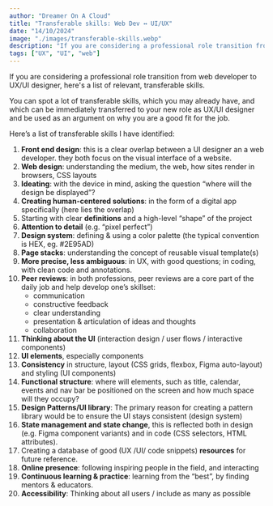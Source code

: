 ```yaml
---
author: "Dreamer On A Cloud"
title: "Transferable skills: Web Dev ↔ UI/UX"
date: "14/10/2024"
image: "./images/transferable-skills.webp"
description: "If you are considering a professional role transition from web developer to UX/UI designer, here's a list of relevant, transferable skills. "
tags: ["UX", "UI", "web"]
---
```


If you are considering a professional role transition from web developer to UX/UI designer, here's a list of relevant, transferable skills. 

You can spot a lot of transferable skills, which you may already have, and which can be immediately transferred to your new role as UX/UI designer and be used as an argument on why you are a good fit for the job.

Here’s a list of transferable skills I have identified:

1. **Front end design**: this is a clear overlap between a UI designer an a web developer. they both focus on the visual interface of a website.
2. **Web design**: understanding the medium, the web, how sites render in browsers, CSS layouts
3. **Ideating**: with the device in mind, asking the question “where will the design be displayed”?
4. **Creating human-centered solutions**: in the form of a digital app specifically (here lies the overlap)
5. Starting with clear **definitions** and a high-level “shape” of the project
6. **Attention to detail** (e.g. “pixel perfect”)
7. **Design system**: defining & using a color palette (the typical convention is HEX, eg. #2E95AD)
8. **Page stacks**: understanding the concept of reusable visual template(s)
9. **More precise, less ambiguous**: in UX, with good questions; in coding, with clean code and annotations.
10. **Peer reviews**: in both professions, peer reviews are a core part of the daily job and help develop one’s skillset:
    - communication
    - constructive feedback
    - clear understanding
    - presentation & articulation of ideas and thoughts
    - collaboration
11. **Thinking about the UI** (interaction design / user flows / interactive components)
12. **UI elements**, especially components
13. **Consistency** in structure, layout (CSS grids, flexbox, Figma auto-layout) and styling (UI components)
14. **Functional structure**: where will elements, such as title, calendar, events and nav bar be positioned on the screen and how much space will they occupy?
15. **Design Patterns/UI library**: The primary reason for creating a pattern library would be to ensure the UI stays consistent (design system)
16. **State management and state change**, this is reflected both in design (e.g. Figma component variants) and in code (CSS selectors, HTML attributes).
17. Creating a database of good (UX /UI/ code snippets) **resources** for future reference.
18. **Online presence**: following inspiring people in the field, and interacting
19. **Continuous learning & practice**: learning from the “best”, by finding mentors & educators.
20. **Accessibility**: Thinking about all users / include as many as possible